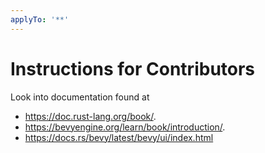 ```yaml
---
applyTo: '**'
---
```

# Instructions for Contributors
Look into documentation found at 
* https://doc.rust-lang.org/book/.
* https://bevyengine.org/learn/book/introduction/.
* https://docs.rs/bevy/latest/bevy/ui/index.html